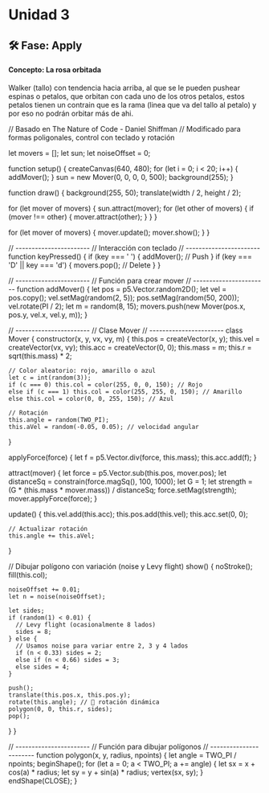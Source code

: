 # Unidad 3


## 🛠 Fase: Apply
#### Concepto: La rosa orbitada
Walker (tallo) con tendencia hacia arriba, al que se le pueden pushear espinas o petalos, que orbitan con cada uno de los otros petalos, estos petalos tienen un contrain que es la rama (linea que va del tallo al petalo) y por eso no podrán orbitar más de ahi.

// Basado en The Nature of Code - Daniel Shiffman
// Modificado para formas poligonales, control con teclado y rotación

let movers = [];
let sun;
let noiseOffset = 0;

function setup() {
  createCanvas(640, 480);
  for (let i = 0; i < 20; i++) {
    addMover();
  }
  sun = new Mover(0, 0, 0, 0, 500);
  background(255);
}

function draw() {
  background(255, 50);
  translate(width / 2, height / 2);

  for (let mover of movers) {
    sun.attract(mover);
    for (let other of movers) {
      if (mover !== other) {
        mover.attract(other);
      }
    }
  }

  for (let mover of movers) {
    mover.update();
    mover.show();
  }
}

// -----------------------
// Interacción con teclado
// -----------------------
function keyPressed() {
  if (key === ' ') {
    addMover(); // Push
  }
  if (key === 'D' || key === 'd') {
    movers.pop(); // Delete
  }
}

// -----------------------
// Función para crear mover
// -----------------------
function addMover() {
  let pos = p5.Vector.random2D();
  let vel = pos.copy();
  vel.setMag(random(2, 5));
  pos.setMag(random(50, 200));
  vel.rotate(PI / 2);
  let m = random(8, 15);
  movers.push(new Mover(pos.x, pos.y, vel.x, vel.y, m));
}

// -----------------------
// Clase Mover
// -----------------------
class Mover {
  constructor(x, y, vx, vy, m) {
    this.pos = createVector(x, y);
    this.vel = createVector(vx, vy);
    this.acc = createVector(0, 0);
    this.mass = m;
    this.r = sqrt(this.mass) * 2;

    // Color aleatorio: rojo, amarillo o azul
    let c = int(random(3));
    if (c === 0) this.col = color(255, 0, 0, 150); // Rojo
    else if (c === 1) this.col = color(255, 255, 0, 150); // Amarillo
    else this.col = color(0, 0, 255, 150); // Azul

    // Rotación
    this.angle = random(TWO_PI);
    this.aVel = random(-0.05, 0.05); // velocidad angular
  }

  applyForce(force) {
    let f = p5.Vector.div(force, this.mass);
    this.acc.add(f);
  }

  attract(mover) {
    let force = p5.Vector.sub(this.pos, mover.pos);
    let distanceSq = constrain(force.magSq(), 100, 1000);
    let G = 1;
    let strength = (G * (this.mass * mover.mass)) / distanceSq;
    force.setMag(strength);
    mover.applyForce(force);
  }

  update() {
    this.vel.add(this.acc);
    this.pos.add(this.vel);
    this.acc.set(0, 0);

    // Actualizar rotación
    this.angle += this.aVel;
  }

  // Dibujar polígono con variación (noise y Levy flight)
  show() {
    noStroke();
    fill(this.col);

    noiseOffset += 0.01;
    let n = noise(noiseOffset);

    let sides;
    if (random(1) < 0.01) {
      // Levy flight (ocasionalmente 8 lados)
      sides = 8;
    } else {
      // Usamos noise para variar entre 2, 3 y 4 lados
      if (n < 0.33) sides = 2;
      else if (n < 0.66) sides = 3;
      else sides = 4;
    }

    push();
    translate(this.pos.x, this.pos.y);
    rotate(this.angle); // 🔄 rotación dinámica
    polygon(0, 0, this.r, sides);
    pop();
  }
}

// -----------------------
// Función para dibujar polígonos
// -----------------------
function polygon(x, y, radius, npoints) {
  let angle = TWO_PI / npoints;
  beginShape();
  for (let a = 0; a < TWO_PI; a += angle) {
    let sx = x + cos(a) * radius;
    let sy = y + sin(a) * radius;
    vertex(sx, sy);
  }
  endShape(CLOSE);
}
